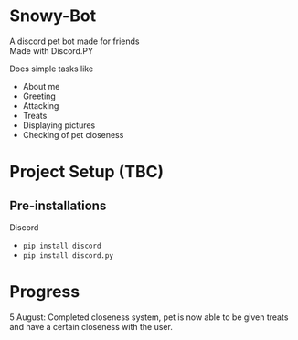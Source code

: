 # Snowy-Bot
A discord pet bot made for friends<br/>
Made with Discord.PY

Does simple tasks like 
<ul>
<li>About me</li>
<li>Greeting</li>
<li>Attacking</li>
<li>Treats</li>
<li>Displaying pictures</li>
<li>Checking of pet closeness</li>
</ul>

# Project Setup (TBC)
## Pre-installations <br/>
Discord
<ul>
<li><code>pip install discord</code></li>
<li><code>pip install discord.py</code></li>
</ul>


# Progress
5 August: Completed closeness system, pet is now able to be given treats and have a certain closeness with the user.
